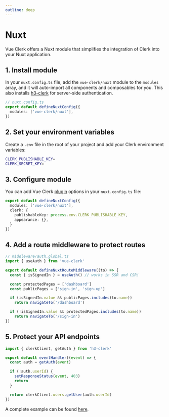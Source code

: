 ```yaml
---
outline: deep
---
```


# Nuxt

Vue Clerk offers a Nuxt module that simplifies the integration of Clerk into your Nuxt application.

## 1. Install module

In your `nuxt.config.ts` file, add the `vue-clerk/nuxt` module to the `modules` array, and it will auto-import all components and composables for you. This also installs [h3-clerk](https://github.com/wobsoriano/h3-clerk) for server-side authentication.

```ts
// nuxt.config.ts
export default defineNuxtConfig({
  modules: ['vue-clerk/nuxt'],
})
```

## 2. Set your environment variables

Create a `.env` file in the root of your project and add your Clerk environment variables:

```bash
CLERK_PUBLISHABLE_KEY=
CLERK_SECRET_KEY=
```

## 3. Configure module

You can add Vue Clerk [plugin](/plugin#properties) options in your `nuxt.config.ts` file:

```ts
export default defineNuxtConfig({
  modules: ['vue-clerk/nuxt'],
  clerk: {
    publishableKey: process.env.CLERK_PUBLISHABLE_KEY,
    appearance: {},
  }
})
```

## 4. Add a route middleware to protect routes

```ts
// middleware/auth.global.ts
import { useAuth } from 'vue-clerk'

export default defineNuxtRouteMiddleware((to) => {
  const { isSignedIn } = useAuth() // works in SSR and CSR!

  const protectedPages = ['dashboard']
  const publicPages = ['sign-in', 'sign-up']

  if (isSignedIn.value && publicPages.includes(to.name))
    return navigateTo('/dashboard')

  if (!isSignedIn.value && protectedPages.includes(to.name))
    return navigateTo('/sign-in')
})
```

## 5. Protect your API endpoints

```ts
import { clerkClient, getAuth } from 'h3-clerk'

export default eventHandler((event) => {
  const auth = getAuth(event)

  if (!auth.userId) {
    setResponseStatus(event, 403)
    return
  }

  return clerkClient.users.getUser(auth.userId)
})
```

A complete example can be found [here](https://github.com/wobsoriano/nuxt-clerk-template).
